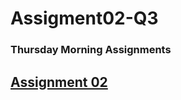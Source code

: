 # Assigment02-Q3

### Thursday Morning Assignments

## [Assignment 02](https://colab.research.google.com/drive/1YzDnE7y1t10hyw-AfTdQIkKP11ybWSh5?usp=sharing)
